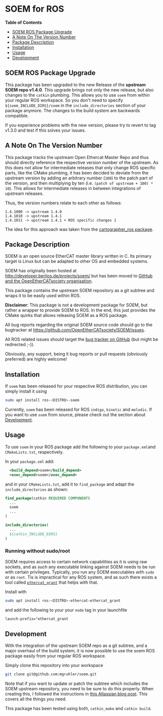 # SOEM for ROS

**Table of Contents**

- [SOEM ROS Package Upgrade](#SOEM-ROS-Package-Upgrade)
- [A Note On The Version Number](#A-Note-On-The-Version-Number)
- [Package Description](#Package-Description)
- [Installation](#Installation)
- [Usage](#Usage)
- [Development](#Development)

## SOEM ROS Package Upgrade
This package has been upgraded to the new Release of the **upstream SOEM repo v1.4.0**.
This upgrade brings not only the new release, but also changes to the `catkin` plumbing.
This allows you to use `soem` from within your regular ROS workspace.
So you don't need to specify `${soem_INCLUDE_DIRS}/soem` in the `include_directories` section of your package anymore.
The changes to the build system are backwards compatible.

If you experience problems with the new version, please try to revert to tag v1.3.0
and test if this solves your issues.

## A Note On The Version Number
This package tracks the upstream Open Ethercat Master Repo and thus should
directly reference the respective version number of the upstream.
As this does not allow for intermediate releases that only change ROS specific
parts, like the CMake plumbing, it has been decided to deviate from the upstream
version by adding an arbitrary number (`100`) to the patch part of the version,
and then multiplying by ten (i.e. `(patch of upstream + 100) * 10`).
This allows for intermediate releases in between integrations of upstream releases.

Thus, the version numbers relate to each other as follows:

```
1.4.1000 -> upstream 1.4.0
1.4.1010 -> upstream 1.4.1
1.4.1011 -> upstream 1.4.1 + ROS specific changes 1
```

The idea for this approach was taken from the [cartographer_ros package](https://github.com/ros2/cartographer_ros).

## Package Description

SOEM is an open source EtherCAT master library written in C.
Its primary target is Linux but can be adapted to other OS and embedded systems.

SOEM has originally been hosted at http://developer.berlios.de/projects/soem/
but has been moved to [GitHub and the OpenEtherCATsociety organisation](
https://github.com/OpenEtherCATsociety/SOEM).

This package contains the upstream SOEM repository as a git subtree and wraps it to be easily used within ROS.

**Disclaimer**:
This package is not a development package for SOEM, but rather a wrapper to provide SOEM to ROS.
In the end, this just provides the CMake quirks that allows releasing SOEM as a ROS package.

All bug reports regarding the original SOEM source code should go to the bugtracker at
https://github.com/OpenEtherCATsociety/SOEM/issues.

All ROS related issues should target the [bug tracker on GitHub](https://github.com/mgruhler/soem/issues)
(but might be redirected ;-)).

Obviously, any support, being it bug reports or pull requests (obviously preferred) are highly welcome!

## Installation

If `soem` has been released for your respective ROS distribution, you can simply install it using

```bash
sudo apt install ros-<DISTRO>-soem
```

Currently, `soem` has been released for ROS `indigo`, `kinetic` and `melodic`.
If you want to use `soem` from source, please check out the section about [Development](#Development).

## Usage

To use `soem` in your ROS package add the following to your `package.xml`and `CMakeLists.txt`, respectively.

In your `package.xml` add:

```xml
  <build_depend>soem</build_depend>
  <exec_depend>soem</exec_depend>
```

and in your `CMakeLists.txt`, add it to `find_package` and adapt the `include_directories` as shown:

```CMake
find_package(catkin REQUIRED COMPONENTS
  ...
  soem
  ...
)

include_directories(
  ...
  ${catkin_INCLUDE_DIRS}
)
```

### Running without sudo/root
SOEM requires access to certain network capabilities as it is using raw sockets, and as such any executable linking
against SOEM needs to be run with certain privileges.
Typically, you run any SOEM executables with `sudo` or as `root`.
Tis is impractical for any ROS system, and as such there exists a tool called
[`ethercat_grant`](https://github.com/shadow-robot/ethercat_grant) that helps with that.

Install with
```bash
sudo apt install ros-<DISTRO>-ethercat-ethercat_grant
```
and add the following to your your `node` tag in your launchfile
```xml
launch-prefix="ethercat_grant
```

## Development

With the integration of the upstream SOEM repo as a git subtree, and a major overhaul of the build system,
it is now possible to use the soem ROS package easily from your regular ROS workspace.

Simply clone this repository into your workspace
```bash
git clone git@github.com:mgruhler/soem.git
```

Note that if you want to update or patch the subtree which includes the SOEM upstream repository, you need to be sure
to do this properly.
When creating this, I followed the instructions in
[this Atlassian blog post](https://www.atlassian.com/blog/git/alternatives-to-git-submodule-git-subtree).
This covers all the things you need.

This package has been tested using both, `catkin_make` and `catkin build`.
